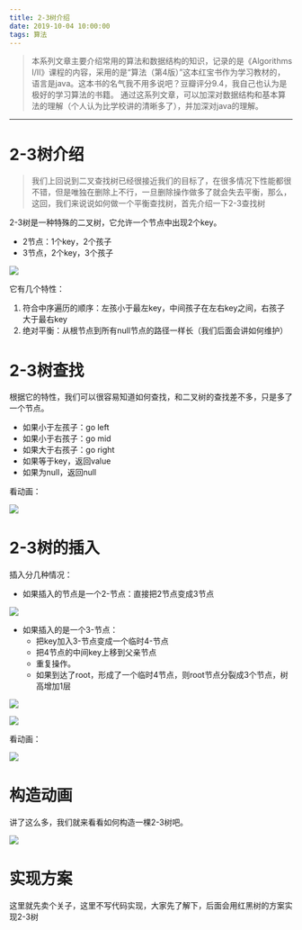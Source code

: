 ```yaml
---
title: 2-3树介绍
date: 2019-10-04 10:00:00
tags: 算法
---
```


> 本系列文章主要介绍常用的算法和数据结构的知识，记录的是《Algorithms I/II》课程的内容，采用的是“算法（第4版）”这本红宝书作为学习教材的，语言是java。这本书的名气我不用多说吧？豆瓣评分9.4，我自己也认为是极好的学习算法的书籍。 通过这系列文章，可以加深对数据结构和基本算法的理解（个人认为比学校讲的清晰多了），并加深对java的理解。

------

# 2-3树介绍

> 我们上回说到二叉查找树已经很接近我们的目标了，在很多情况下性能都很不错，但是唯独在删除上不行，一旦删除操作做多了就会失去平衡，那么，这回，我们来说说如何做一个平衡查找树，首先介绍一下2-3查找树

2-3树是一种特殊的二叉树，它允许一个节点中出现2个key。

- 2节点：1个key，2个孩子
- 3节点，2个key，3个孩子

![](http://img.hksite.cn/1464060026525)

它有几个特性：

1. 符合中序遍历的顺序：左孩小于最左key，中间孩子在左右key之间，右孩子大于最右key
2. 绝对平衡：从根节点到所有null节点的路径一样长（我们后面会讲如何维护）

# 2-3树查找

根据它的特性，我们可以很容易知道如何查找，和二叉树的查找差不多，只是多了一个节点。

- 如果小于左孩子：go left
- 如果小于右孩子：go mid
- 如果大于右孩子：go right
- 如果等于key，返回value
- 如果为null，返回null

看动画：

![](http://img.hksite.cn/1464061120949)

# 2-3树的插入

插入分几种情况：

- 如果插入的节点是一个2-节点：直接把2节点变成3节点

![](http://img.hksite.cn/1464061523618)

- 如果插入的是一个3-节点：
  - 把key加入3-节点变成一个临时4-节点
  - 把4节点的中间key上移到父亲节点
  - 重复操作。
  - 如果到达了root，形成了一个临时4节点，则root节点分裂成3个节点，树高增加1层

![](http://img.hksite.cn/1464061806411)

![](http://img.hksite.cn/1464083473454)

看动画：

![](http://img.hksite.cn/1464061420156)

# 构造动画

讲了这么多，我们就来看看如何构造一棵2-3树吧。

![](http://img.hksite.cn/1464083893653)

# 实现方案

这里就先卖个关子，这里不写代码实现，大家先了解下，后面会用红黑树的方案实现2-3树